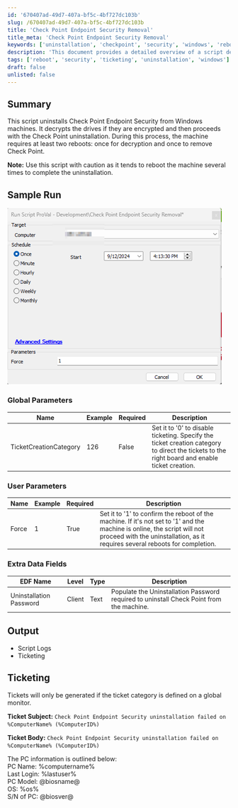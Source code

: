 ```yaml
---
id: '670407ad-49d7-407a-bf5c-4bf727dc103b'
slug: /670407ad-49d7-407a-bf5c-4bf727dc103b
title: 'Check Point Endpoint Security Removal'
title_meta: 'Check Point Endpoint Security Removal'
keywords: ['uninstallation', 'checkpoint', 'security', 'windows', 'reboot']
description: 'This document provides a detailed overview of a script designed to uninstall Check Point Endpoint Security from Windows machines. The script handles drive decryption and requires multiple reboots for successful uninstallation, ensuring a thorough process. Caution is advised when using this script due to its reboot requirements.'
tags: ['reboot', 'security', 'ticketing', 'uninstallation', 'windows']
draft: false
unlisted: false
---
```


## Summary

This script uninstalls Check Point Endpoint Security from Windows machines. It decrypts the drives if they are encrypted and then proceeds with the Check Point uninstallation. During this process, the machine requires at least two reboots: once for decryption and once to remove Check Point.

**Note:** Use this script with caution as it tends to reboot the machine several times to complete the uninstallation.

## Sample Run

![Sample Run](../../../static/img/docs/670407ad-49d7-407a-bf5c-4bf727dc103b/image_1.png)

### Global Parameters

| Name                    | Example | Required | Description                                                                                                                                                      |
|-------------------------|---------|----------|------------------------------------------------------------------------------------------------------------------------------------------------------------------|
| TicketCreationCategory   | 126     | False    | Set it to '0' to disable ticketing. Specify the ticket creation category to direct the tickets to the right board and enable ticket creation.                  |

### User Parameters

| Name   | Example | Required | Description                                                                                                                                                                                                                      |
|--------|---------|----------|----------------------------------------------------------------------------------------------------------------------------------------------------------------------------------------------------------------------------------|
| Force  | 1       | True     | Set it to '1' to confirm the reboot of the machine. If it's not set to '1' and the machine is online, the script will not proceed with the uninstallation, as it requires several reboots for completion.                           |

### Extra Data Fields

| EDF Name                | Level  | Type  | Description                                                                                                      |
|-------------------------|--------|-------|------------------------------------------------------------------------------------------------------------------|
| Uninstallation Password  | Client | Text  | Populate the Uninstallation Password required to uninstall Check Point from the machine.                        |

## Output

- Script Logs
- Ticketing

## Ticketing

Tickets will only be generated if the ticket category is defined on a global monitor.

**Ticket Subject:** `Check Point Endpoint Security uninstallation failed on %ComputerName% (%ComputerID%)`

**Ticket Body:** `Check Point Endpoint Security uninstallation failed on %ComputerName% (%ComputerID%)`

The PC information is outlined below:  
PC Name: %computername%  
Last Login: %lastuser%  
PC Model: @biosname@  
OS: %os%  
S/N of PC: @biosver@  

